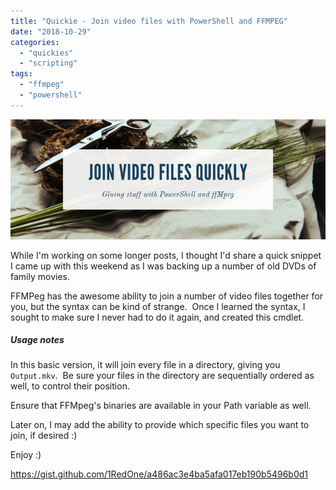 ```yaml
---
title: "Quickie - Join video files with PowerShell and FFMPEG"
date: "2018-10-29"
categories: 
  - "quickies"
  - "scripting"
tags: 
  - "ffmpeg"
  - "powershell"
---
```


![Caption Text says 'Join Video Files quickly, gluing stuff with PowerShell and ffMpeg', overlaid on an arts and craft scene of glues, papers, scissors and various harvest herbs](images/join-video-files-quickly1.png)

While I'm working on some longer posts, I thought I'd share a quick snippet I came up with this weekend as I was backing up a number of old DVDs of family movies.

FFMPeg has the awesome ability to join a number of video files together for you, but the syntax can be kind of strange.  Once I learned the syntax, I sought to make sure I never had to do it again, and created this cmdlet.

##### Usage notes

In this basic version, it will join every file in a directory, giving you `Output.mkv`.  Be sure your files in the directory are sequentially ordered as well, to control their position.

Ensure that FFMpeg's binaries are available in your Path variable as well.

Later on, I may add the ability to provide which specific files you want to join, if desired :)

Enjoy :)

https://gist.github.com/1RedOne/a486ac3e4ba5afa017eb190b5496b0d1
